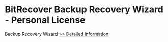 # BitRecover Backup Recovery Wizard - Personal License
Backup Recovery Wizard
[>> Detailed information](https://secure.shareit.com/shareit/product.html?productid=300900430&affiliateid=200057808)